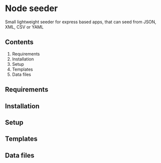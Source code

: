 # Node seeder

Small lightweight seeder for express based apps, that can seed from JSON, XML, CSV or YAML

## Contents

1. Requirements
2. Installation
3. Setup
4. Templates
5. Data files

## Requirements

## Installation

## Setup

## Templates

## Data files
